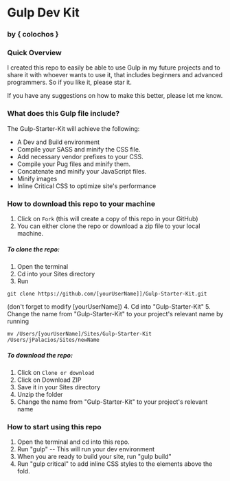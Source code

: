 # Gulp Dev Kit

### by { colochos }

### Quick Overview
I created this repo to easily be able to use Gulp in my future projects and to share it with whoever wants to use it, that includes beginners and advanced programmers. So if you like it, please star it.

If you have any suggestions on how to make this better, please let me know.

### What does this Gulp file include?

The Gulp-Starter-Kit will achieve the following:
* A Dev and Build environment
* Compile your SASS and minify the CSS file.
* Add necessary vendor prefixes to your CSS.
* Compile your Pug files and minify them.
* Concatenate and minify your JavaScript files.
* Minify images
* Inline Critical CSS to optimize site's performance

### How to download this repo to your machine
1. Click on ```Fork``` (this will create a copy of this repo in your GitHub)
2. You can either clone  the repo or download a zip file to your local machine.

##### To **clone** the repo:
  1. Open the terminal
  2. Cd into your Sites directory
  3. Run
  ```
  git clone https://github.com/[yourUserName]]/Gulp-Starter-Kit.git
  ```
  (don't forget to modify [yourUserName])
  4. Cd into "Gulp-Starter-Kit"
  5. Change the name from "Gulp-Starter-Kit" to your project's relevant name by running
  ```
  mv /Users/[yourUserName]/Sites/Gulp-Starter-Kit /Users/jPalacios/Sites/newName
  ```

##### To **download** the repo:
  1. Click on ```Clone or download```
  2. Click on Download ZIP
  3. Save it in your Sites directory
  4. Unzip the folder
  5. Change the name from "Gulp-Starter-Kit" to your project's relevant name


### How to start using this repo
1. Open the terminal and cd into this repo.
2. Run "gulp" -- This will run your dev environment
3. When you are ready to build your site, run "gulp build"
4. Run "gulp critical" to add inline CSS styles to the elements above the fold.

